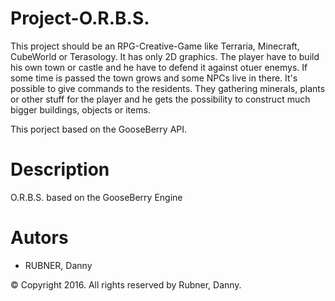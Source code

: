Project-O.R.B.S.
================

This project should be an RPG-Creative-Game like Terraria, Minecraft, CubeWorld or Terasology. It has only 2D graphics. The player have to build his own town or castle and he have to defend it against otuer enemys. If some time is passed the town grows and some NPCs live in there. It's possible to give commands to the residents. They gathering minerals, plants or other stuff for the player and he gets the possibility to construct much bigger buildings, objects or items.

This porject based on the GooseBerry API.

Description
===========

O.R.B.S. based on the GooseBerry Engine

Autors
======

-	RUBNER,		Danny

© Copyright 2016. All rights reserved by Rubner, Danny.
